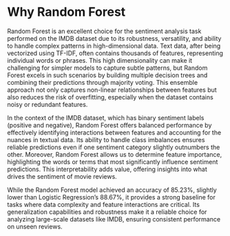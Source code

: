 # Why Random Forest
Random Forest is an excellent choice for the sentiment analysis task performed on the IMDB dataset due to its robustness, versatility, and ability to handle complex patterns in high-dimensional data. Text data, after being vectorized using TF-IDF, often contains thousands of features, representing individual words or phrases. This high dimensionality can make it challenging for simpler models to capture subtle patterns, but Random Forest excels in such scenarios by building multiple decision trees and combining their predictions through majority voting. This ensemble approach not only captures non-linear relationships between features but also reduces the risk of overfitting, especially when the dataset contains noisy or redundant features.

In the context of the IMDB dataset, which has binary sentiment labels (positive and negative), Random Forest offers balanced performance by effectively identifying interactions between features and accounting for the nuances in textual data. Its ability to handle class imbalances ensures reliable predictions even if one sentiment category slightly outnumbers the other. Moreover, Random Forest allows us to determine feature importance, highlighting the words or terms that most significantly influence sentiment predictions. This interpretability adds value, offering insights into what drives the sentiment of movie reviews.

While the Random Forest model achieved an accuracy of 85.23%, slightly lower than Logistic Regression’s 88.67%, it provides a strong baseline for tasks where data complexity and feature interactions are critical. Its generalization capabilities and robustness make it a reliable choice for analyzing large-scale datasets like IMDB, ensuring consistent performance on unseen reviews.
